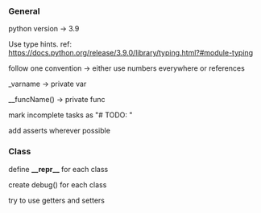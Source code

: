 ### General
python version -> 3.9

Use type hints. ref: https://docs.python.org/release/3.9.0/library/typing.html?#module-typing

follow one convention -> either use numbers everywhere or references

_varname -> private var

__funcName() -> private func

mark incomplete tasks as "# TODO: "

add asserts wherever possible

### Class

define **&#95;&#95;repr&#95;&#95;** for each class 

create debug() for each class

try to use getters and setters



